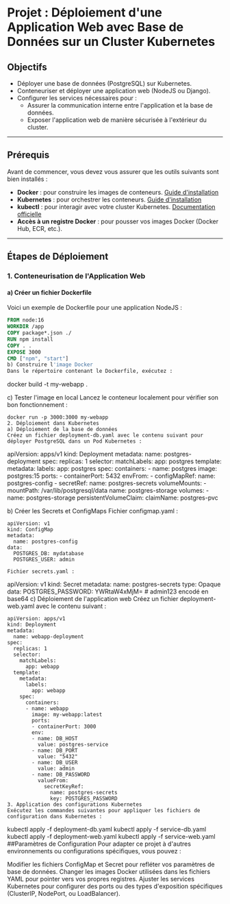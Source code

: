 # Projet : Déploiement d'une Application Web avec Base de Données sur un Cluster Kubernetes

## Objectifs

- Déployer une base de données (PostgreSQL) sur Kubernetes.
- Conteneuriser et déployer une application web (NodeJS ou Django).
- Configurer les services nécessaires pour :
  - Assurer la communication interne entre l'application et la base de données.
  - Exposer l'application web de manière sécurisée à l'extérieur du cluster.

---

## Prérequis

Avant de commencer, vous devez vous assurer que les outils suivants sont bien installés :

- **Docker** : pour construire les images de conteneurs. [Guide d'installation](https://docs.docker.com/get-docker/)
- **Kubernetes** : pour orchestrer les conteneurs. [Guide d'installation](https://kubernetes.io/docs/setup/)
- **kubectl** : pour interagir avec votre cluster Kubernetes. [Documentation officielle](https://kubernetes.io/docs/tasks/tools/install-kubectl/)
- **Accès à un registre Docker** : pour pousser vos images Docker (Docker Hub, ECR, etc.).

---

## Étapes de Déploiement

### 1. Conteneurisation de l'Application Web

#### a) Créer un fichier Dockerfile
Voici un exemple de Dockerfile pour une application NodeJS :

```dockerfile
FROM node:16
WORKDIR /app
COPY package*.json ./
RUN npm install
COPY . .
EXPOSE 3000
CMD ["npm", "start"]
b) Construire l'image Docker
Dans le répertoire contenant le Dockerfile, exécutez :
```
docker build -t my-webapp .

c) Tester l'image en local
Lancez le conteneur localement pour vérifier son bon fonctionnement :
```
docker run -p 3000:3000 my-webapp
2. Déploiement dans Kubernetes
a) Déploiement de la base de données
Créez un fichier deployment-db.yaml avec le contenu suivant pour déployer PostgreSQL dans un Pod Kubernetes :
```
apiVersion: apps/v1
kind: Deployment
metadata:
  name: postgres-deployment
spec:
  replicas: 1
  selector:
    matchLabels:
      app: postgres
  template:
    metadata:
      labels:
        app: postgres
    spec:
      containers:
      - name: postgres
        image: postgres:15
        ports:
        - containerPort: 5432
        envFrom:
        - configMapRef:
            name: postgres-config
        - secretRef:
            name: postgres-secrets
        volumeMounts:
        - mountPath: /var/lib/postgresql/data
          name: postgres-storage
      volumes:
      - name: postgres-storage
        persistentVolumeClaim:
          claimName: postgres-pvc

b) Créer les Secrets et ConfigMaps
Fichier configmap.yaml :
```
apiVersion: v1
kind: ConfigMap
metadata:
  name: postgres-config
data:
  POSTGRES_DB: mydatabase
  POSTGRES_USER: admin

Fichier secrets.yaml :

```
apiVersion: v1
kind: Secret
metadata:
  name: postgres-secrets
type: Opaque
data:
  POSTGRES_PASSWORD: YWRtaW4xMjM=  # admin123 encodé en base64
c) Déploiement de l'application web
Créez un fichier deployment-web.yaml avec le contenu suivant :
```
apiVersion: apps/v1
kind: Deployment
metadata:
  name: webapp-deployment
spec:
  replicas: 1
  selector:
    matchLabels:
      app: webapp
  template:
    metadata:
      labels:
        app: webapp
    spec:
      containers:
      - name: webapp
        image: my-webapp:latest
        ports:
        - containerPort: 3000
        env:
        - name: DB_HOST
          value: postgres-service
        - name: DB_PORT
          value: "5432"
        - name: DB_USER
          value: admin
        - name: DB_PASSWORD
          valueFrom:
            secretKeyRef:
              name: postgres-secrets
              key: POSTGRES_PASSWORD
3. Application des configurations Kubernetes
Exécutez les commandes suivantes pour appliquer les fichiers de configuration dans Kubernetes :

```
kubectl apply -f deployment-db.yaml
kubectl apply -f service-db.yaml
kubectl apply -f deployment-web.yaml
kubectl apply -f service-web.yaml
##Paramètres de Configuration
Pour adapter ce projet à d'autres environnements ou configurations spécifiques, vous pouvez :

Modifier les fichiers ConfigMap et Secret pour refléter vos paramètres de base de données.
Changer les images Docker utilisées dans les fichiers YAML pour pointer vers vos propres registres.
Ajuster les services Kubernetes pour configurer des ports ou des types d'exposition spécifiques (ClusterIP, NodePort, ou LoadBalancer).